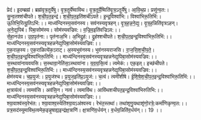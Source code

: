 

  
प्रेदं। इ॒दम्ब्रह्म॑। ब्रह्म॑वृत्र॒तूर्ये॑षु। वृ॒त्र॒तूर्ये॑ष्वाविथ। वृ॒त्र॒तूर्ये॒ष्विति॑वृ॒त्र॒ऽतूर्ये॑षु। आ॒वि॒थ॒प्र। प्रसु॑न्व॒त:। सु॒न्व॒तश्श॑चीपते। श॒ची॒प॒त॒इन्द्र॑। श॒ची॒प॒त॒इति॑शचीऽपते। इ॒न्द्र॒विश्वा॑भि:। विश्वा॑भिरू॒तिभि॑:। ऊ॒तिभि॒रित्यू॒तिऽभि॑:।। माध्य॑न्दिनस्य॒सव॑नस्य। सव॑नस्यवृत्रहन्। वृ॒त्र॒ह॒न्न॒ने॒द्य॒। वृ॒त्र॒ह॒न्निति॑वृत्रऽहन्। अ॒ने॒द्य॒पिब॑। पिबा॒सोम॑स्य। सोम॑स्यवज्रिव:। व॒ज्रि॒व॒इति॑वज्रिऽव:।।  
से॒हा॒नउ॑ग्र। उ॒ग्र॒पृत॑ना:। पृत॑नाअ॒भि। अ॒भिद्रुह॑:। द्रुह॑श्शचीपते। श॒ची॒प॒त॒इन्द्र॒विश्वा॑भिरू॒तिभि॑:।। माध्य॑न्दिनस्य॒सव॑नस्यवृत्रहन्ननेद्य॒पिबा॒सोम॑स्यवज्रिव:।।  
ए॒क॒राळ॒स्य। ए॒क॒राळित्ये॑क॒ऽराट्। अ॒स्यभुव॑नस्य। भुव॑नस्यराजसि। रा॒ज॒सि॒श॒ची॒प॒ते॒। श॒ची॒प॒त॒इन्द्र॒विश्वा॑भिरू॒तिभि॑:।। माध्य॑न्दिनस्य॒सव॑नस्यवृत्रहन्ननेद्य॒पिबा॒सोम॑स्यवज्रिव:।।  
स॒स्थावा॑नायवयसि। स॒स्थावा॒नेति॑स॒ऽस्थावा॑ना। य॒व॒य॒सि॒त्वं। त्वमेक॑:। एक॒इत्। इच्छ॑चीपते। श॒ची॒प॒त॒इन्द्र॒विश्वा॑भिरू॒तिभि॑:।। माध्य॑न्दिनस्य॒सव॑नस्यवृत्रहन्ननेद्य॒पिबा॒सोम॑स्यवज्रिव:।।  
क्षेम॑स्यच। च॒प्र॒युज॑:। प्र॒युज॑श्च। प्र॒युज॒इति॑प्र॒ऽयुज॑:। च॒त्वं। त्वमी॑शीषे। ई॒शि॒षे॒श॒ची॒प॒त॒इन्द्र॒विश्वा॑भिरू॒तिभि॑:।। माध्य॑न्दिनस्य॒सव॑नस्यवृत्रहन्ननेद्य॒पिबा॒सोम॑स्यवज्रिव:।।  
क्ष॒त्राय॑त्वं। त्वमव॑सि। अव॑सि॒न। नत्वं। त्वमावि॑थ। आवि॑थशचीपत॒इन्द्र॒विश्वा॑भिरुतिभि:।। माध्य॑न्दिनस्य॒सव॑नस्यवृत्रहन्ननेद्य॒पिबा॒सोम॑स्यवज्रिव:।।  
श्या॒वाश्व॑स्य॒रेभ॑त:। श्या॒वाश्व॒स्येति॑श्या॒वऽअ॑श्वस्य। रेभ॑त॒स्तथा॑। तथा॑शृणु॒यथाशृ॑णो॒रत्रे॒:कर्मा॑णिकृण्व॒त:।। प्रत्र॒सद॑स्युमाविथ॒त्वमेक॒इन्नृ॒षाह्य॒इन्द्र॑क्ष॒त्राणि॑। क्ष॒त्राणि॑व॒र्धय॑न्। व॒र्धय॒न्निति॑व॒र्धय॑न्।। 19 ।।  

